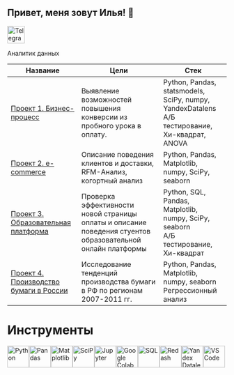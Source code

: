 ## Привет, меня зовут Илья! 👋
<a href="https://t.me/https://t.me/ostapovilya" target="_blank">
    <img src="https://upload.wikimedia.org/wikipedia/commons/8/83/Telegram_2019_Logo.svg" alt="Telegram" style="width: 40px; height: 40px;"/>
</a>

Аналитик данных

| Название | Цели | Стек |
|----------|------|------|
| [Проект 1. Бизнес-процесс](https://github.com/ilya-ostapov/Portfolio/tree/main/Buisness_process_conv) | Выявление возможностей повышения конверсии из пробного урока в оплату. | Python, Pandas, statsmodels, SciPy, numpy, YandexDatalens <br> А/Б тестирование, Хи-квадрат, ANOVA|
| [Проект 2. e-commerce](https://github.com/ilya-ostapov/Portfolio/tree/main/e-commerce) | Описание поведения клиентов и доставки, RFM-Анализ, когортный анализ | Python, Pandas, Matplotlib, numpy, SciPy, seaborn|
| [Проект 3. Образовательная платформа](https://github.com/ilya-ostapov/Portfolio/tree/main/education_platform) | Проверка эффективности новой страницы оплаты и описание поведения стуентов образовательной онлайн платформы |Python, SQL, Pandas, Matplotlib, numpy, SciPy, seaborn <br> А/Б тестирование, Хи-квадрат|
| [Проект 4. Производство бумаги в России](https://github.com/ilya-ostapov/Portfolio/tree/main/Paper_Russia) | Исследование тенденций производства бумаги в РФ по регионам 2007-2011 гг. |Python, Pandas, Matplotlib, numpy, seaborn <br> Регрессионный анализ|


# Инструменты

<div style="display: flex; align-items: center;">   
    <a href="https://www.python.org/" target="_blank">
        <img src="https://s3.dualstack.us-east-2.amazonaws.com/pythondotorg-assets/media/community/logos/python-logo-only.png" alt="Python" width="50" height="50" />
    </a>
    <a href="https://pandas.pydata.org/" target="_blank">
        <img src="https://pandas.pydata.org/static/img/pandas_mark.svg" alt="Pandas" width="50" height="50" />
    </a>
    <img src="https://matplotlib.org/stable/_images/sphx_glr_logos2_001.png" alt="Matplotlib" width="50" height="50" />
    <img src="https://scipy.org/images/logo.svg" alt="SciPy" width="50" height="50" />
    <img src="https://jupyter.org/assets/homepage/main-logo.svg" alt="Jupyter" width="50" height="50" />
    <img src="https://img.icons8.com/color/48/000000/google-colab.png" alt="Google Colab" width="50" height="50" />
    <img src="https://static-00.iconduck.com/assets.00/postgresql-plain-wordmark-icon-2048x2042-up54u54l.png" alt="SQL" width="50" height="50" />
    <img src="https://redash.io/assets/images/elements/redash-logo.svg" alt="Redash" width="50" height="50" />
    <img src="https://336118.selcdn.ru/Gutsy-Culebra/products/Yandex-DataLens-Logo.png" alt="Yandex Datalens" width="50" height="50" />
    <img src="https://img.icons8.com/color/48/000000/visual-studio-code-2019.png" alt="VS Code" width="50" height="50" />
</div>










<!--
<!--
**ilya-ostapov/ilya-ostapov** is a ✨ _special_ ✨ repository because its `README.md` (this file) appears on your GitHub profile.


Here are some ideas to get you started:

- 🔭 I’m currently working on ...
- 🌱 I’m currently learning ...
- 👯 I’m looking to collaborate on ...
- 🤔 I’m looking for help with ...
- 💬 Ask me about ...
- 📫 How to reach me: ...
- 😄 Pronouns: ...
- ⚡ Fun fact: ...
-->
